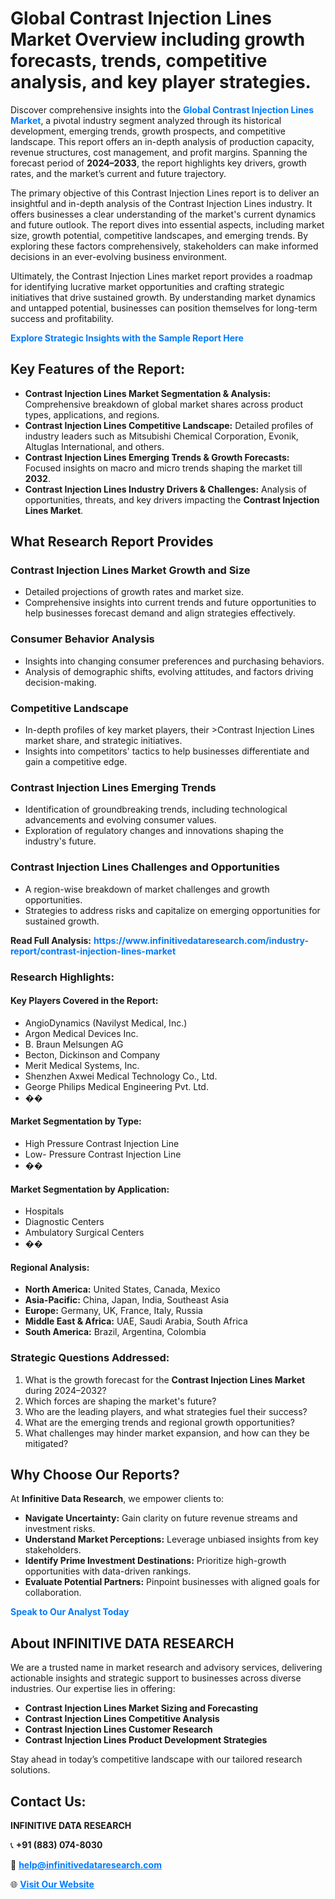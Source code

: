 <h1>Global Contrast Injection Lines Market Overview including growth forecasts, trends, competitive analysis, and key player strategies.</h1>
<p>
Discover comprehensive insights into the 
<a href="https://www.infinitivedataresearch.com/industry-report/contrast-injection-lines-market" rel="dofollow" style="color: #007BFF; text-decoration: none;"><strong>Global Contrast Injection Lines Market</strong></a>, a pivotal industry segment analyzed through its historical development, emerging trends, growth prospects, and competitive landscape. This report offers an in-depth analysis of production capacity, revenue structures, cost management, and profit margins. Spanning the forecast period of <strong>2024–2033</strong>, the report highlights key drivers, growth rates, and the market’s current and future trajectory.
</p>
<p>
The primary objective of this Contrast Injection Lines report is to deliver an insightful and in-depth analysis of the Contrast Injection Lines industry. It offers businesses a clear understanding of the market's current dynamics and future outlook. The report dives into essential aspects, including market size, growth potential, competitive landscapes, and emerging trends. By exploring these factors comprehensively, stakeholders can make informed decisions in an ever-evolving business environment.
</p>
<p>
Ultimately, the Contrast Injection Lines market report provides a roadmap for identifying lucrative market opportunities and crafting strategic initiatives that drive sustained growth. By understanding market dynamics and untapped potential, businesses can position themselves for long-term success and profitability.
</p>
<p>
<a href="https://www.infinitivedataresearch.com/request-sample/reportId=109003" style="color: #007BFF; text-decoration: none;"><strong>Explore Strategic Insights with the Sample Report Here</strong></a>
</p>

<h2>Key Features of the Report:</h2>
<ul>
<li><strong>Contrast Injection Lines Market Segmentation & Analysis:</strong> Comprehensive breakdown of global market shares across product types, applications, and regions.</li>
<li><strong>Contrast Injection Lines Competitive Landscape:</strong> Detailed profiles of industry leaders such as Mitsubishi Chemical Corporation, Evonik, Altuglas International, and others.</li>
<li><strong>Contrast Injection Lines Emerging Trends & Growth Forecasts:</strong> Focused insights on macro and micro trends shaping the market till <strong>2032</strong>.</li>
<li><strong>Contrast Injection Lines Industry Drivers & Challenges:</strong> Analysis of opportunities, threats, and key drivers impacting the <strong>Contrast Injection Lines Market</strong>.</li>
</ul>

<h2>What Research Report Provides</h2>
<h3>Contrast Injection Lines Market Growth and Size</h3>
<ul>
<li>Detailed projections of growth rates and market size.</li>
<li>Comprehensive insights into current trends and future opportunities to help businesses forecast demand and align strategies effectively.</li>
</ul>

<h3>Consumer Behavior Analysis</h3>
<ul>
<li>Insights into changing consumer preferences and purchasing behaviors.</li>
<li>Analysis of demographic shifts, evolving attitudes, and factors driving decision-making.</li>
</ul>

<h3>Competitive Landscape</h3>
<ul>
<li>In-depth profiles of key market players, their >Contrast Injection Lines market share, and strategic initiatives.</li>
<li>Insights into competitors' tactics to help businesses differentiate and gain a competitive edge.</li>
</ul>

<h3>Contrast Injection Lines Emerging Trends</h3>
<ul>
<li>Identification of groundbreaking trends, including technological advancements and evolving consumer values.</li>
<li>Exploration of regulatory changes and innovations shaping the industry's future.</li>
</ul>

<h3>Contrast Injection Lines Challenges and Opportunities</h3>
<ul>
<li>A region-wise breakdown of market challenges and growth opportunities.</li>
<li>Strategies to address risks and capitalize on emerging opportunities for sustained growth.</li>
</ul>
<p><strong>Read Full Analysis:</strong> <a href="https://www.infinitivedataresearch.com/industry-report/contrast-injection-lines-market" rel="dofollow" style="color: #007BFF; text-decoration: none;"><strong>https://www.infinitivedataresearch.com/industry-report/contrast-injection-lines-market</strong></a></p>
<h3>Research Highlights:</h3>
<h4>Key Players Covered in the Report:</h4>
<ul><li>AngioDynamics (Navilyst Medical, Inc.)</li><li>Argon Medical Devices Inc.</li><li>B. Braun Melsungen AG</li><li>Becton, Dickinson and Company</li><li>Merit Medical Systems, Inc.</li><li>Shenzhen Axwei Medical Technology Co., Ltd.</li><li>George Philips Medical Engineering Pvt. Ltd.</li><li>��</li></ul>
<h4>Market Segmentation by Type:</h4>
<ul><li>High Pressure Contrast Injection Line</li><li>Low- Pressure Contrast Injection Line</li><li>��</li></ul>
<h4>Market Segmentation by Application:</h4>
<ul><li>Hospitals</li><li>Diagnostic Centers</li><li>Ambulatory Surgical Centers</li><li>��</li></ul>

<h4>Regional Analysis:</h4>
<ul>
<li><strong>North America:</strong> United States, Canada, Mexico</li>
<li><strong>Asia-Pacific:</strong> China, Japan, India, Southeast Asia</li>
<li><strong>Europe:</strong> Germany, UK, France, Italy, Russia</li>
<li><strong>Middle East & Africa:</strong> UAE, Saudi Arabia, South Africa</li>
<li><strong>South America:</strong> Brazil, Argentina, Colombia</li>
</ul>

<h3>Strategic Questions Addressed:</h3>
<ol>
<li>What is the growth forecast for the <strong>Contrast Injection Lines Market</strong> during 2024–2032?</li>
<li>Which forces are shaping the market's future?</li>
<li>Who are the leading players, and what strategies fuel their success?</li>
<li>What are the emerging trends and regional growth opportunities?</li>
<li>What challenges may hinder market expansion, and how can they be mitigated?</li>
</ol>

<h2>Why Choose Our Reports?</h2>
<p>At <strong>Infinitive Data Research</strong>, we empower clients to:</p>
<ul>
<li><strong>Navigate Uncertainty:</strong> Gain clarity on future revenue streams and investment risks.</li>
<li><strong>Understand Market Perceptions:</strong> Leverage unbiased insights from key stakeholders.</li>
<li><strong>Identify Prime Investment Destinations:</strong> Prioritize high-growth opportunities with data-driven rankings.</li>
<li><strong>Evaluate Potential Partners:</strong> Pinpoint businesses with aligned goals for collaboration.</li>
</ul>
<p><a href="https://www.infinitivedataresearch.com/industry-report/contrast-injection-lines-market" rel="dofollow" style="color: #007BFF; text-decoration: none;"><strong>Speak to Our Analyst Today</strong></a></p>

<h2>About INFINITIVE DATA RESEARCH</h2>
<p>We are a trusted name in market research and advisory services, delivering actionable insights and strategic support to businesses across diverse industries. Our expertise lies in offering:</p>
<ul>
<li><strong>Contrast Injection Lines Market Sizing and Forecasting</strong></li>
<li><strong>Contrast Injection Lines Competitive Analysis</strong></li>
<li><strong>Contrast Injection Lines Customer Research</strong></li>
<li><strong>Contrast Injection Lines Product Development Strategies</strong></li>
</ul>
<p>Stay ahead in today’s competitive landscape with our tailored research solutions.</p>

<h2>Contact Us:</h2>
<p><strong>INFINITIVE DATA RESEARCH</strong></p>
<p>📞 <strong>+91 (883) 074-8030</strong></p>
<p>📧 <strong><a href="mailto:help@infinitivedataresearch.com" style="color: #007BFF;">help@infinitivedataresearch.com</a></strong></p>
<p>🌐 <strong><a href="https://www.infinitivedataresearch.com" rel="dofollow" style="color: #007BFF;">Visit Our Website</a></strong></p>